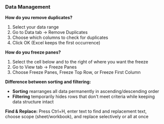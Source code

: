 ### Data Management

**How do you remove duplicates?**

1. Select your data range
2. Go to Data tab → Remove Duplicates
3. Choose which columns to check for duplicates
4. Click OK (Excel keeps the first occurrence)

**How do you freeze panes?**

1. Select the cell below and to the right of where you want the freeze
2. Go to View tab → Freeze Panes
3. Choose Freeze Panes, Freeze Top Row, or Freeze First Column

**Difference between sorting and filtering:**

- **Sorting** rearranges all data permanently in ascending/descending order
- **Filtering** temporarily hides rows that don't meet criteria while keeping data structure intact

**Find & Replace:**
Press Ctrl+H, enter text to find and replacement text, choose scope (sheet/workbook), and replace selectively or all at once
